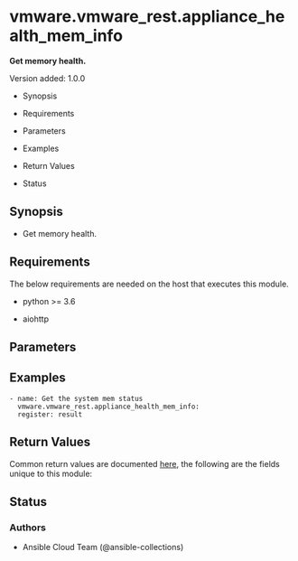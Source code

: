 # vmware.vmware_rest.appliance_health_mem_info

**Get memory health.**

Version added: 1.0.0


* Synopsis


* Requirements


* Parameters


* Examples


* Return Values


* Status

## Synopsis


* Get memory health.

## Requirements

The below requirements are needed on the host that executes this
module.


* python >= 3.6


* aiohttp

## Parameters

## Examples

```
- name: Get the system mem status
  vmware.vmware_rest.appliance_health_mem_info:
  register: result
```

## Return Values

Common return values are documented [here](https://docs.ansible.com/ansible/latest/reference_appendices/common_return_values.html#common-return-values),
the following are the fields unique to this module:

## Status

### Authors


* Ansible Cloud Team (@ansible-collections)

